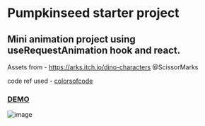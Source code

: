 # Pumpkinseed starter project 

## Mini animation project using useRequestAnimation hook and react.
Assets from - https://arks.itch.io/dino-characters @ScissorMarks

code ref used - [colorsofcode](https://github.com/colorsofcode/javascript-game-development-css-amimation)

### [DEMO](https://codesandbox.io/p/github/reikrom/walkie-rackie/draft/loving-wood?file=%2FREADME.md)

![image](https://user-images.githubusercontent.com/44064758/194764614-f9e88167-8991-4f3e-a528-cf164234e215.png)
